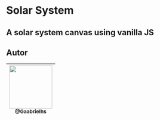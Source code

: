 # Solar System

## A solar system canvas using vanilla JS

## Autor

| [<img src="https://avatars3.githubusercontent.com/u/30265043?s=460&v=4" width=115><br><sub>@Gaabrielhs</sub>](https://github.com/gaabrielhs) |
| :---: |

